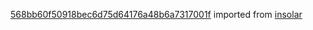 [568bb60f50918bec6d75d64176a48b6a7317001f](https://github.com/insolar/insolar/commit/568bb60f50918bec6d75d64176a48b6a7317001f) imported from [insolar](https://github.com/insolar/insolar)

